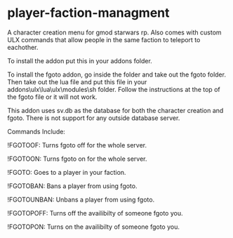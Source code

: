 # player-faction-managment
A character creation menu for gmod starwars rp. Also comes with custom ULX commands that allow people in the same faction to teleport to eachother. 

To install the addon put this in your addons folder. 

To install the fgoto addon, go inside the folder and take out the fgoto folder. Then take out the lua file and put this file in your addons\ulx\lua\ulx\modules\sh folder. Follow the instructions at the top of the fgoto file or it will not work.

This addon uses sv.db as the database for both the character creation and fgoto. There is not support for any outside database server.

Commands Include:

!FGOTOOF: Turns fgoto off for the whole server.

!FGOTOON: Turns fgoto on for the whole server.

!FGOTO: Goes to a player in your faction.

!FGOTOBAN: Bans a player from using fgoto.

!FGOTOUNBAN: Unbans a player from using fgoto.

!FGOTOPOFF: Turns off the availibilty of someone fgoto you.

!FGOTOPON: Turns on the availibilty of someone fgoto you.
